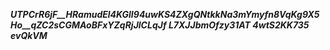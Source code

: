 **_UTPCrR6jF__HRamudEl4KGlI94uwKS4ZXgQNtkkNa3mYmyfn8VqKg9X5Ho__qZC2sCGMAoBFxYZqRjJlCLqJf L7XJJbmOfzy31AT 4wtS2KK735 evQkVM_**